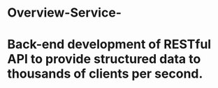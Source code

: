 # Overview-Service-

# Back-end development of RESTful API to provide structured data to thousands of clients per second.
